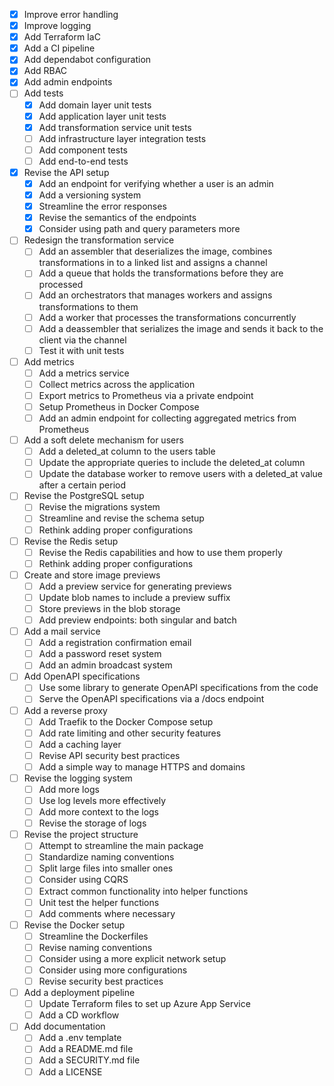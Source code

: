 - [X] Improve error handling
- [X] Improve logging
- [X] Add Terraform IaC
- [X] Add a CI pipeline
- [X] Add dependabot configuration
- [X] Add RBAC
- [X] Add admin endpoints
- [ ] Add tests
  - [X] Add domain layer unit tests
  - [X] Add application layer unit tests
  - [X] Add transformation service unit tests
  - [ ] Add infrastructure layer integration tests
  - [ ] Add component tests
  - [ ] Add end-to-end tests
- [X] Revise the API setup
  - [X] Add an endpoint for verifying whether a user is an admin
  - [X] Add a versioning system
  - [X] Streamline the error responses
  - [X] Revise the semantics of the endpoints
  - [X] Consider using path and query parameters more
- [ ] Redesign the transformation service
  - [ ] Add an assembler that deserializes the image, combines transformations in to a linked list and assigns a channel
  - [ ] Add a queue that holds the transformations before they are processed
  - [ ] Add an orchestrators that manages workers and assigns transformations to them
  - [ ] Add a worker that processes the transformations concurrently
  - [ ] Add a deassembler that serializes the image and sends it back to the client via the channel
  - [ ] Test it with unit tests
- [ ] Add metrics
  - [ ] Add a metrics service
  - [ ] Collect metrics across the application
  - [ ] Export metrics to Prometheus via a private endpoint
  - [ ] Setup Prometheus in Docker Compose
  - [ ] Add an admin endpoint for collecting aggregated metrics from Prometheus
- [ ] Add a soft delete mechanism for users
  - [ ] Add a deleted_at column to the users table
  - [ ] Update the appropriate queries to include the deleted_at column
  - [ ] Update the database worker to remove users with a deleted_at value after a certain period
- [ ] Revise the PostgreSQL setup
  - [ ] Revise the migrations system
  - [ ] Streamline and revise the schema setup
  - [ ] Rethink adding proper configurations
- [ ] Revise the Redis setup
  - [ ] Revise the Redis capabilities and how to use them properly
  - [ ] Rethink adding proper configurations
- [ ] Create and store image previews
  - [ ] Add a preview service for generating previews
  - [ ] Update blob names to include a preview suffix
  - [ ] Store previews in the blob storage
  - [ ] Add preview endpoints: both singular and batch
- [ ] Add a mail service
  - [ ] Add a registration confirmation email
  - [ ] Add a password reset system
  - [ ] Add an admin broadcast system
- [ ] Add OpenAPI specifications
  - [ ] Use some library to generate OpenAPI specifications from the code
  - [ ] Serve the OpenAPI specifications via a /docs endpoint
- [ ] Add a reverse proxy
  - [ ] Add Traefik to the Docker Compose setup
  - [ ] Add rate limiting and other security features
  - [ ] Add a caching layer
  - [ ] Revise API security best practices
  - [ ] Add a simple way to manage HTTPS and domains
- [ ] Revise the logging system
  - [ ] Add more logs
  - [ ] Use log levels more effectively
  - [ ] Add more context to the logs
  - [ ] Revise the storage of logs
- [ ] Revise the project structure
  - [ ] Attempt to streamline the main package
  - [ ] Standardize naming conventions
  - [ ] Split large files into smaller ones
  - [ ] Consider using CQRS
  - [ ] Extract common functionality into helper functions
  - [ ] Unit test the helper functions
  - [ ] Add comments where necessary
- [ ] Revise the Docker setup
  - [ ] Streamline the Dockerfiles
  - [ ] Revise naming conventions
  - [ ] Consider using a more explicit network setup
  - [ ] Consider using more configurations
  - [ ] Revise security best practices
- [ ] Add a deployment pipeline
  - [ ] Update Terraform files to set up Azure App Service
  - [ ] Add a CD workflow
- [ ] Add documentation
  - [ ] Add a .env template
  - [ ] Add a README.md file
  - [ ] Add a SECURITY.md file
  - [ ] Add a LICENSE